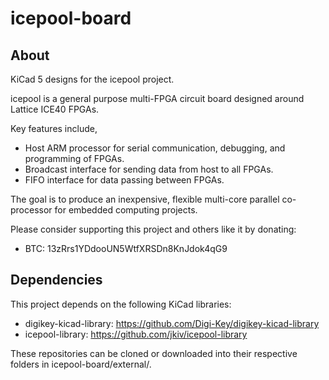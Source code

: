 icepool-board
=============

## About

KiCad 5 designs for the icepool project.

icepool is a general purpose multi-FPGA circuit board designed around
Lattice ICE40 FPGAs.

Key features include,

- Host ARM processor for serial communication, debugging, and programming of FPGAs.
- Broadcast interface for sending data from host to all FPGAs.
- FIFO interface for data passing between FPGAs.

The goal is to produce an inexpensive, flexible multi-core parallel co-processor
for embedded computing projects.

Please consider supporting this project and others like it by donating:
* BTC: 13zRrs1YDdooUN5WtfXRSDn8KnJdok4qG9

## Dependencies

This project depends on the following KiCad libraries:

* digikey-kicad-library: https://github.com/Digi-Key/digikey-kicad-library
* icepool-library: https://github.com/jkiv/icepool-library

These repositories can be cloned or downloaded into their respective folders in icepool-board/external/.
